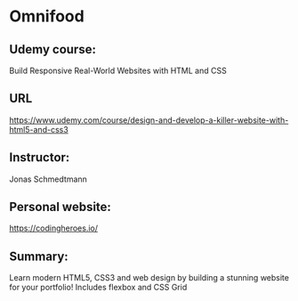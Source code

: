 # Omnifood

## Udemy course: 
Build Responsive Real-World Websites with HTML and CSS

## URL
https://www.udemy.com/course/design-and-develop-a-killer-website-with-html5-and-css3

## Instructor: 
Jonas Schmedtmann

## Personal website: 
https://codingheroes.io/
## Summary: 
Learn modern HTML5, CSS3 and web design by building a stunning website for your portfolio! Includes flexbox and CSS Grid
